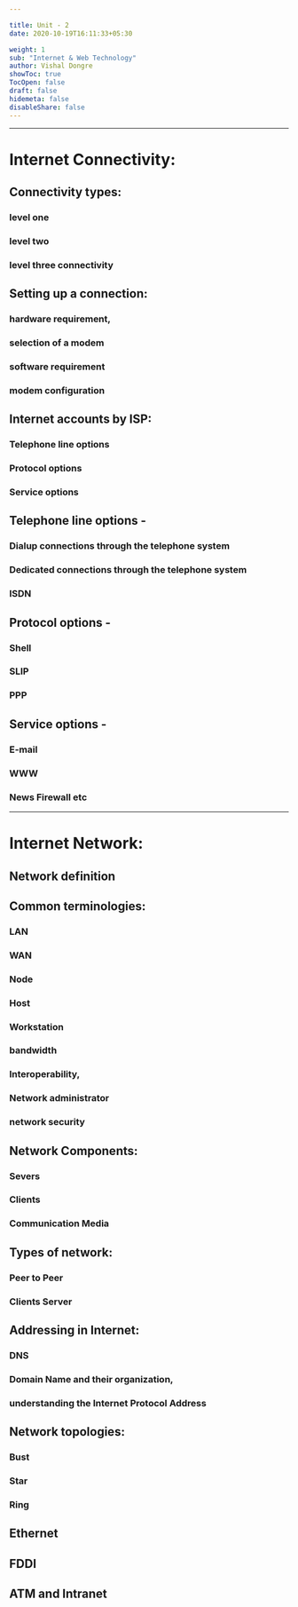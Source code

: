 ```yaml
---

title: Unit - 2 
date: 2020-10-19T16:11:33+05:30

weight: 1
sub: "Internet & Web Technology"
author: Vishal Dongre
showToc: true
TocOpen: false
draft: false
hidemeta: false
disableShare: false
---
```



 
---

# Internet Connectivity:
## Connectivity types: 
### level one
### level two
### level three connectivity
## Setting up a connection: 
### hardware requirement,
### selection of a modem
### software requirement
### modem configuration
## Internet accounts by ISP: 
### Telephone line options
### Protocol options
### Service options
## Telephone line options -
### Dialup connections through the telephone system 
### Dedicated connections through the telephone system
### ISDN
## Protocol options -
### Shell
### SLIP
### PPP
## Service options -
### E-mail
### WWW
### News Firewall etc


---

# Internet Network:
## Network definition
## Common terminologies: 
### LAN
### WAN
### Node
### Host
### Workstation
### bandwidth
### Interoperability,
### Network administrator
### network security
## Network Components: 
### Severs
### Clients
### Communication Media
## Types of network: 
### Peer to Peer
### Clients Server
## Addressing in Internet: 
### DNS
### Domain Name and their organization,
### understanding the Internet Protocol Address

## Network topologies: 
### Bust
### Star 
### Ring
## Ethernet
## FDDI
## ATM and Intranet

